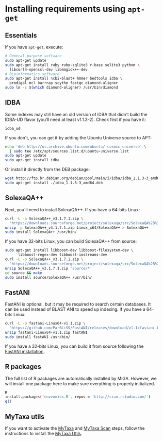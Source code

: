 # Installing requirements using `apt-get`

## Essentials

If you have `apt-get`, execute:

```bash
# General-purpose software
sudo apt-get update
sudo apt-get install ruby ruby-sqlite3 r-base sqlite3 python \
  libcurl4-openssl-dev libmagick++-dev
# Bioinformatics software
sudo apt-get install ncbi-blast+ hmmer bedtools idba \
  prodigal mcl barrnap scythe fastqc diamond-aligner
sudo ln -s $(which diamond-aligner) /usr/bin/diamond
```

## IDBA

Some indexes may still have an old version of IDBA that didn't build the
IDBA-UD flavor (you'll need at least v1.1.3-2).
Check first if you have it:

```bash
idba_ud
```

If you don't, you can get it by adding the Ubuntu Universe source to APT:
```bash
echo 'deb http://us.archive.ubuntu.com/ubuntu/ cosmic universe' \
  | sudo tee /etc/apt/sources.list.d/ubuntu-universe.list
sudo apt-get update
sudo apt-get install idba
```

Or install it directly from the DEB package:

```bash
wget http://ftp.br.debian.org/debian/pool/main/i/idba/idba_1.1.3-3_amd64.deb
sudo apt-get install ./idba_1.1.3-3_amd64.deb
```

## SolexaQA++

Next, you'll need to install SolexaQA++. If you have a 64-bits Linux:

```bash
curl -L -o SolexaQA++_v3.1.7.1.zip \
  "https://downloads.sourceforge.net/project/solexaqa/src/SolexaQA%2B%2B_v3.1.7.1.zip"
unzip -p SolexaQA++_v3.1.7.1.zip Linux_x64/SolexaQA++ > SolexaQA++
sudo install SolexaQA++ /usr/bin/
```

If you have 32-bits Linux, you can build SolexaQA++ from source:

```bash
sudo apt-get install libboost-dev libboost-filesystem-dev \
      libboost-regex-dev libboost-iostreams-dev
curl -L -o SolexaQA++_v3.1.7.1.zip \
  "https://downloads.sourceforge.net/project/solexaqa/src/SolexaQA%2B%2B_v3.1.7.1.zip"
unzip SolexaQA++_v3.1.7.1.zip 'source/*'
cd source && make
sudo install source/SolexaQA++ /usr/bin/
```

## FastANI

FastANI is optional, but it may be required to search certain databases.
It can be used instead of BLAST ANI to speed up indexing.
If you have a 64-bits Linux:

```bash
curl -L -o fastani-Linux64-v1.1.zip \
  "https://github.com/ParBLiSS/FastANI/releases/download/v1.1/fastani-Linux64-v1.1.zip"
unzip fastani-Linux64-v1.1.zip fastANI
sudo install fastANI /usr/bin/
```

If you have a 32-bits Linux, you can build it from source following the
[FastANI installation](https://github.com/ParBLiSS/FastANI/blob/master/INSTALL.txt).

## R packages

The full list of R packages are automatically installed by MiGA. However, we
will install one package here to make sure everything is properly initialized.

```bash
R
install.packages('enveomics.R', repos = 'http://cran.rstudio.com/')
q()
```

## MyTaxa utils

If you want to activate the [MyTaxa](../part5/workflow.md#mytaxa) and
[MyTaxa Scan](../part5/workflow.md#mytaxa-scan) steps, follow the instructions
to install the [MyTaxa Utils](mytaxa.md).


